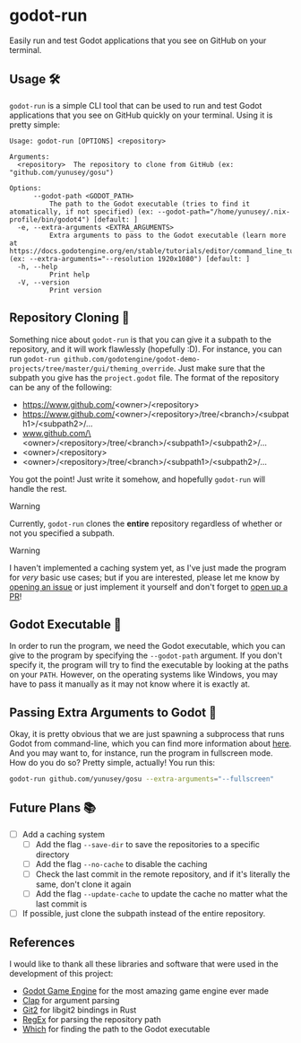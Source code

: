 # godot-run

Easily run and test Godot applications that you see on GitHub on your terminal.

## Usage 🛠️

`godot-run` is a simple CLI tool that can be used to run and test Godot applications that you see on GitHub quickly on your terminal. Using it is pretty simple:
```
Usage: godot-run [OPTIONS] <repository>

Arguments:
  <repository>  The repository to clone from GitHub (ex: "github.com/yunusey/gosu")

Options:
      --godot-path <GODOT_PATH>
          The path to the Godot executable (tries to find it atomatically, if not specified) (ex: --godot-path="/home/yunusey/.nix-profile/bin/godot4") [default: ]
  -e, --extra-arguments <EXTRA_ARGUMENTS>
          Extra arguments to pass to the Godot executable (learn more at https://docs.godotengine.org/en/stable/tutorials/editor/command_line_tutorial.html) (ex: --extra-arguments="--resolution 1920x1080") [default: ]
  -h, --help
          Print help
  -V, --version
          Print version

```

## Repository Cloning 🚚
Something nice about `godot-run` is that you can give it a subpath to the repository, and it will work flawlessly (hopefully :D). For instance, you can run `godot-run github.com/godotengine/godot-demo-projects/tree/master/gui/theming_override`. Just make sure that the subpath you give has the `project.godot` file. The format of the repository can be any of the following:
- https://www.github.com/<owner\>/\<repository\>
- https://www.github.com/<owner\>/\<repository\>/tree/\<branch\>/\<subpath1\>/\<subpath2\>/...
- www.github.com/\<owner\>/\<repository\>/tree/\<branch\>/\<subpath1\>/\<subpath2\>/...
- \<owner\>/\<repository\>
- \<owner\>/\<repository\>/tree/\<branch\>/\<subpath1\>/\<subpath2\>/...

You got the point! Just write it somehow, and hopefully `godot-run` will handle the rest.

> [!warning]
> Currently, `godot-run` clones the **entire** repository regardless of whether or not you specified a subpath.

> [!warning]
> I haven't implemented a caching system yet, as I've just made the program for *very* basic use cases; but if you are interested, please let me know by [opening an issue](https://github.com/yunusey/godot-run/issues) or just implement it yourself and don't forget to [open up a PR](https://github.com/yunusey/godot-run/pulls)!

## Godot Executable 🤖

In order to run the program, we need the Godot executable, which you can give to the program by specifying the `--godot-path` argument. If you don't specify it, the program will try to find the executable by looking at the paths on your `PATH`. However, on the operating systems like Windows, you may have to pass it manually as it may not know where it is exactly at.

## Passing Extra Arguments to Godot 📝

Okay, it is pretty obvious that we are just spawning a subprocess that runs Godot from command-line, which you can find more information about [here](https://docs.godotengine.org/en/stable/tutorials/editor/command_line_tutorial.html). And you may want to, for instance, run the program in fullscreen mode. How do you do so? Pretty simple, actually! You run this:
```bash
godot-run github.com/yunusey/gosu --extra-arguments="--fullscreen"
```

## Future Plans 📚
- [ ] Add a caching system
    - [ ] Add the flag `--save-dir` to save the repositories to a specific directory
    - [ ] Add the flag `--no-cache` to disable the caching
    - [ ] Check the last commit in the remote repository, and if it's literally the same, don't clone it again
    - [ ] Add the flag `--update-cache` to update the cache no matter what the last commit is

- [ ] If possible, just clone the subpath instead of the entire repository.

## References
I would like to thank all these libraries and software that were used in the development of this project:
- [Godot Game Engine](https://godotengine.org/) for the most amazing game engine ever made
- [Clap](https://github.com/clap-rs/clap) for argument parsing
- [Git2](https://github.com/rust-lang/git2-rs) for libgit2 bindings in Rust
- [RegEx](https://github.com/rust-lang/regex) for parsing the repository path
- [Which](https://docs.rs/which/latest/which/) for finding the path to the Godot executable
